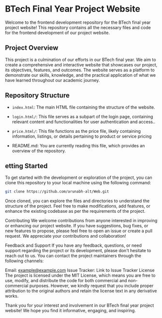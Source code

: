 # BTech Final Year Project Website
Welcome to the frontend development repository for the BTech final year project website! This repository contains all the necessary files and code for the frontend development of our project website.

## Project Overview
This project is a culmination of our efforts in our BTech final year. We aim to create a comprehensive and interactive website that showcases our project, its objectives, features, and outcomes. The website serves as a platform to demonstrate our skills, knowledge, and the practical application of what we have learned throughout our academic journey.

## Repository Structure
- `index.html`: The main HTML file containing the structure of the website.
- `login.html/`: This file serves as a subpart of the login page, containing relevant content and functionalities for user authentication and access..
- `price.html/`: This file functions as the price file, likely containing information, listings, or details pertaining to product or service pricing

- README.md: You are currently reading this file, which provides an overview of the repository.

## etting Started
To get started with the development or exploration of the project, you can clone this repository to your local machine using the following command:

```bash
git clone https://github.com/arunabh-alt/Web.git
```

Once cloned, you can explore the files and directories to understand the structure of the project. Feel free to make modifications, add features, or enhance the existing codebase as per the requirements of the project.

Contributing
We welcome contributions from anyone interested in improving or enhancing our project website. If you have suggestions, bug fixes, or new features to propose, please feel free to open an issue or create a pull request. We appreciate your contributions and collaboration!

Feedback and Support
If you have any feedback, questions, or need support regarding the project or its development, please don't hesitate to reach out to us. You can contact the project maintainers through the following channels:

Email: example@example.com
Issue Tracker: Link to Issue Tracker
License
The project is licensed under the MIT License, which means you are free to use, modify, and distribute the code for both commercial and non-commercial purposes. However, we kindly request that you include proper attribution to the original authors and retain the license text in any derivative works.

Thank you for your interest and involvement in our BTech final year project website! We hope you find it informative, engaging, and inspiring.





